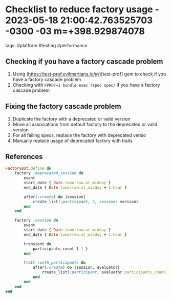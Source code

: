 # Checklist to reduce factory usage - 2023-05-18 21:00:42.763525703 -0300 -03 m=+398.929874078

tags: #platform #testing #performance

## Checking if you have a factory cascade problem

1.  Using (https://test-prof.evilmartians.io/#/)\[test-prof] gem to check if you have a factory cascade problem
2.  Checking with `FPROF=1 bundle exec rspec spec/` if you have a factory cascade problem

## Fixing the factory cascade problem

1.  Duplicate the factory with a deprecated or valid version
2.  Move all associations from default factory to the deprecated or valid version
3.  For all failing specs, replace the factory with deprecated versio
4.  Manually replace usage of deprecated factory with traits

## References

```ruby
FactoryBot.define do
    factory :deprecated_session do
        event
        start_date { Date.tomorrow.at_midday }
        end_date { Date.tomorrow.at_midday + 1.hour }

        after(:create) do |session|
            create_list(:participant, 3, session: session)
        end
    end

    factory :session do
        event
        start_date { Date.tomorrow.at_midday }
        end_date { Date.tomorrow.at_midday + 1.hour }

        transient do
            participants_count { 1 }
        end

        trait :with_participants do
            after(:create) do |session, evaluator|
                create_list(:participant, evaluator.participants_count, session: session)
            end
        end
    end
end
```
